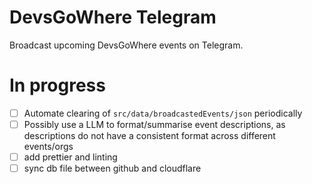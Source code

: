 # DevsGoWhere Telegram

Broadcast upcoming DevsGoWhere events on Telegram.

# In progress

- [ ] Automate clearing of `src/data/broadcastedEvents/json` periodically
- [ ] Possibly use a LLM to format/summarise event descriptions, as descriptions do not have a consistent format across different events/orgs
- [ ] add prettier and linting
- [ ] sync db file between github and cloudflare